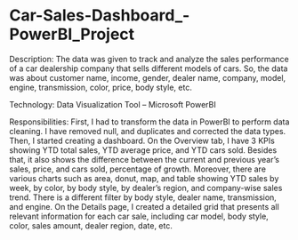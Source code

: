 # Car-Sales-Dashboard_-PowerBI_Project

Description: The data was given to track and analyze the sales performance of a car dealership company that sells different models of cars. So, the data was about customer name, income, gender, dealer name, company, model, engine, transmission, color, price, body style, etc.

Technology: Data Visualization Tool – Microsoft PowerBI

Responsibilities: First, I had to transform the data in PowerBI to perform data cleaning. I have removed null, and duplicates and corrected the data types. Then, I started creating a dashboard. On the Overview tab, I have 3 KPIs showing YTD total sales, YTD average price, and YTD cars sold. Besides that, it also shows the difference between the current and previous year’s sales, price, and cars sold, percentage of growth. Moreover, there are various charts such as area, donut, map, and table showing YTD sales by week, by color, by body style, by dealer’s region, and company-wise sales trend. There is a different filter by body style, dealer name, transmission, and engine. On the Details page, I created a detailed grid that presents all relevant information for each car sale, including car model, body style, color, sales amount, dealer region, date, etc.
